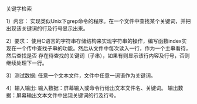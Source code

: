 关键字检索

1）内容：
实现类似Unix下grep命令的程序。在一个文件中查找某个关键词，并把出现该关键词的行及行号显示出来。

2）要求：
使用C语言的字符串存储结构来实现字符串的操作，编写函数index实现在一个传中查找子串的功能。然后从文件中每次读入一行，作为一个主串看待，然后查找是否
存在待查找的关键词（子串），如果有则显示该行内容及行号，否则继续处理下一行。

3）测试数据:
任意一个文本文件，文件中任意一词语作为关键词。

4）输入输出:
输入数据：屏幕输入或命令行给出文本文件名、关键词。
输出数据：屏幕输出文本文件中出现关键词的行及行号。
